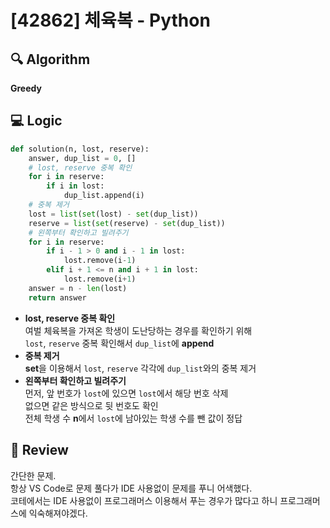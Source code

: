 # [42862] 체육복 - Python

## 🔍 Algorithm
**Greedy**

## 💻 Logic

```Python
def solution(n, lost, reserve):
    answer, dup_list = 0, []
    # lost, reserve 중복 확인
    for i in reserve:
        if i in lost:
            dup_list.append(i)
    # 중복 제거
    lost = list(set(lost) - set(dup_list))
    reserve = list(set(reserve) - set(dup_list))
    # 왼쪽부터 확인하고 빌려주기
    for i in reserve:
        if i - 1 > 0 and i - 1 in lost:
            lost.remove(i-1)
        elif i + 1 <= n and i + 1 in lost:
            lost.remove(i+1)
    answer = n - len(lost)
    return answer
```

- **lost, reserve 중복 확인**  
  여벌 체육복을 가져온 학생이 도난당하는 경우를 확인하기 위해  
  `lost`, `reserve` 중복 확인해서 `dup_list`에 **append**  
- **중복 제거**  
  **set**을 이용해서 `lost`, `reserve` 각각에 `dup_list`와의 중복 제거  
- **왼쪽부터 확인하고 빌려주기**  
  먼저, 앞 번호가 `lost`에 있으면 `lost`에서 해당 번호 삭제  
  없으면 같은 방식으로 뒷 번호도 확인  
  전체 학생 수 **n**에서 `lost`에 남아있는 학생 수를 뺀 값이 정답  

## 📝 Review

간단한 문제.  
항상 VS Code로 문제 풀다가 IDE 사용없이 문제를 푸니 어색했다.  
코테에서는 IDE 사용없이 프로그래머스 이용해서 푸는 경우가 많다고 하니 프로그래머스에 익숙해져야겠다.  


